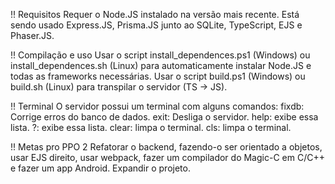 !! Requisitos
Requer o Node.JS instalado na versão mais recente. Está sendo usado Express.JS, Prisma.JS junto ao SQLite, TypeScript, EJS e Phaser.JS.

!! Compilação e uso
Usar o script install_dependences.ps1 (Windows) ou install_dependences.sh (Linux) para automaticamente instalar Node.JS e todas as frameworks necessárias.
Usar o script build.ps1 (Windows) ou build.sh (Linux) para transpilar o servidor (TS -> JS).

!! Terminal
O servidor possui um terminal com alguns comandos:
fixdb: Corrige erros do banco de dados.
exit: Desliga o servidor.
help: exibe essa lista.
?: exibe essa lista.
clear: limpa o terminal.
cls: limpa o terminal.

!! Metas pro PPO 2
Refatorar o backend, fazendo-o ser orientado a objetos, usar EJS direito, usar webpack, fazer um compilador do Magic-C em C/C++ e fazer um app Android.
Expandir o projeto.